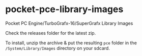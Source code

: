 # pocket-pce-library-images
Pocket PC Engine/TurboGrafx-16/SuperGrafx Library Images

Check the releases folder for the latest zip.

To install, unzip the archive & put the resulting `pce` folder in the `/System/Library/Images` directory on your sdcard.
